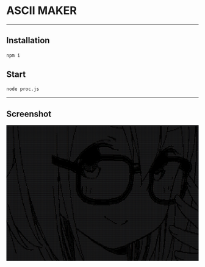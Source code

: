 # ASCII MAKER
- - - -
## Installation

```bash
npm i
```

## Start

```bash
node proc.js
```
- - - -
## Screenshot

![output test image](https://raw.githubusercontent.com/E1ri/ascii-maker/main/outputScreen/testResult.png)
